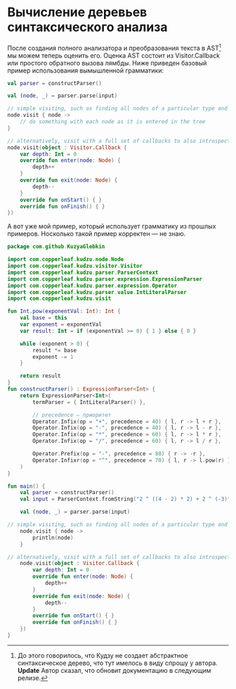 # Вычисление деревьев синтаксического анализа

После создания полного анализатора и преобразования текста в AST[^1] мы можем теперь оценить его. Оценка AST состоит из Visitor.Callback или простого обратного вызова лямбды. Ниже приведен базовый пример использования вымышленной грамматики:

```kotlin
val parser = constructParser()

val (node, _) = parser.parse(input)

// simple visiting, such as finding all nodes of a particular type and not caring about the structure
node.visit { node ->
    // do something with each node as it is entered in the tree
}

// alternatively, visit with a full set of callbacks to also introspect the parse-tree's structure
node.visit(object : Visitor.Callback {
    var depth: Int = 0
    override fun enter(node: Node) {
        depth++
    }
    override fun exit(node: Node) {
        depth--
    }
    override fun onStart() { }
    override fun onFinish() { }
})
```

А вот уже мой пример, который использует грамматику из прошлых примеров. Носколько такой пример корректен — не знаю.

```kotlin
package com.github.KuzyaGlebkin

import com.copperleaf.kudzu.node.Node
import com.copperleaf.kudzu.visitor.Visitor
import com.copperleaf.kudzu.parser.ParserContext
import com.copperleaf.kudzu.parser.expression.ExpressionParser
import com.copperleaf.kudzu.parser.expression.Operator
import com.copperleaf.kudzu.parser.value.IntLiteralParser
import com.copperleaf.kudzu.visit

fun Int.pow(exponentVal: Int): Int {
    val base = this
    var exponent = exponentVal
    var result: Int = if (exponentVal >= 0) { 1 } else { 0 }

    while (exponent > 0) {
        result *= base
        exponent -= 1
    }

    return result
}
fun constructParser() : ExpressionParser<Int> {
    return ExpressionParser<Int>(
        termParser = { IntLiteralParser() },

        // precedence — приоритет
        Operator.Infix(op = "+", precedence = 40) { l, r -> l + r },
        Operator.Infix(op = "-", precedence = 40) { l, r -> l - r },
        Operator.Infix(op = "*", precedence = 60) { l, r -> l * r },
        Operator.Infix(op = "/", precedence = 60) { l, r -> l / r },

        Operator.Prefix(op = "-", precedence = 80) { r -> -r },
        Operator.Infixr(op = "^", precedence = 70) { l, r -> l.pow(r) },
    )
}

fun main() {
    val parser = constructParser()
    val input = ParserContext.fromString("2 ^ ((4 - 2) * 2) + 2 ^ (-3)", skipWhitespace = true)

    val (node, _) = parser.parse(input)

// simple visiting, such as finding all nodes of a particular type and not caring about the structure
    node.visit { node ->
        println(node)
    }

// alternatively, visit with a full set of callbacks to also introspect the parse-tree's structure
    node.visit(object : Visitor.Callback {
        var depth: Int = 0
        override fun enter(node: Node) {
            depth++
        }
        override fun exit(node: Node) {
            depth--
        }
        override fun onStart() { }
        override fun onFinish() { }
    })
}
```

[^1]: До этого говорилось, что Кудзу не создает абстрактное синтаксическое дерево, что тут имелось в виду спрошу у автора. **Update** Автор сказал, что обновит документацию в следующим релизе.
